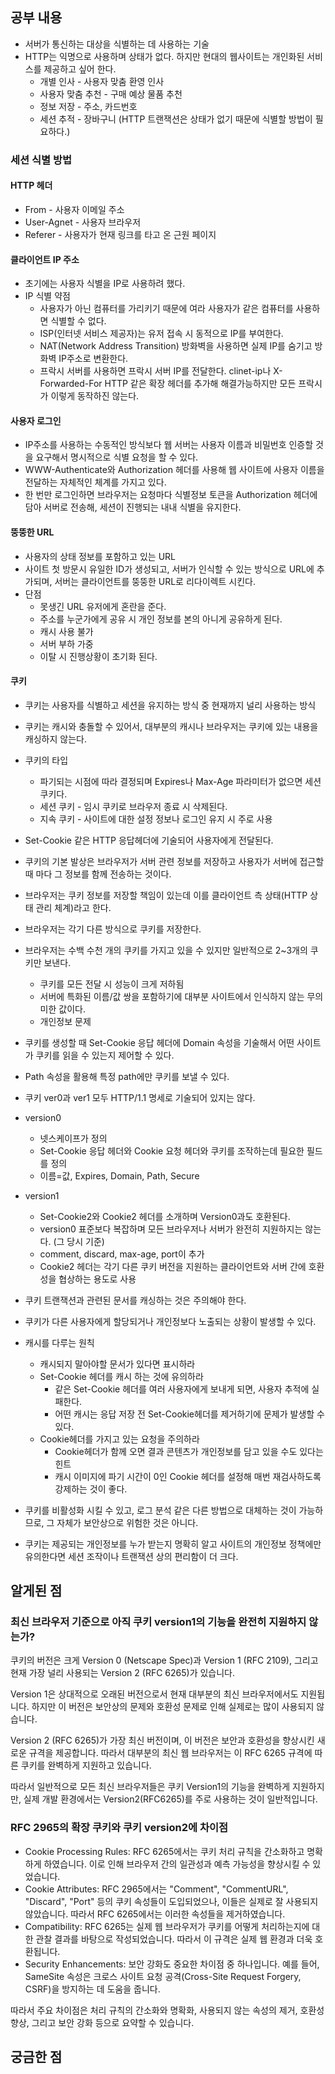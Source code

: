 ## 공부 내용

- 서버가 통신하는 대상을 식별하는 데 사용하는 기술
- HTTP는 익명으로 사용하며 상태가 없다. 하지만 현대의 웹사이트는 개인화된 서비스를 제공하고 싶어 한다.
  - 개별 인사 - 사용자 맞춤 환영 인사
  - 사용자 맞춤 추천 - 구매 예상 물품 추천
  - 정보 저장 - 주소, 카드번호
  - 세션 추적 - 장바구니 (HTTP 트랜잭션은 상태가 없기 때문에 식별할 방법이 필요하다.)

### 세션 식별 방법

#### HTTP 헤더

- From - 사용자 이메일 주소
- User-Agnet - 사용자 브라우저
- Referer - 사용자가 현재 링크를 타고 온 근원 페이지

#### 클라이언트 IP 주소

- 초기에는 사용자 식별을 IP로 사용하려 했다.
- IP 식별 약점
  - 사용자가 아닌 컴퓨터를 가리키기 때문에 여라 사용자가 같은 컴퓨터를 사용하면 식별할 수 없다.
  - ISP(인터넷 서비스 제공자)는 유저 접속 시 동적으로 IP를 부여한다.
  - NAT(Network Address Transition) 방화벽을 사용하면 실제 IP를 숨기고 방화벽 IP주소로 변환한다.
  - 프락시 서버를 사용하면 프락시 서버 IP를 전달한다. clinet-ip나 X-Forwarded-For HTTP 같은 확장 헤더를 추가해 해결가능하지만 모든 프락시가 이렇게 동작하진 않는다.

#### 사용자 로그인

- IP주소를 사용하는 수동적인 방식보다 웹 서버는 사용자 이름과 비밀번호 인증할 것을 요구해서 명시적으로 식별 요청을 할 수 있다.
- WWW-Authenticate와 Authorization 헤더를 사용해 웹 사이트에 사용자 이름을 전달하는 자체적인 체계를 가지고 있다.
- 한 번만 로그인하면 브라우저는 요청마다 식별정보 토큰을 Authorization 헤더에 담아 서버로 전송해, 세션이 진행되는 내내 식별을 유지한다.

#### 뚱뚱한 URL

- 사용자의 상태 정보를 포함하고 있는 URL
- 사이트 첫 방문시 유일한 ID가 생성되고, 서버가 인식할 수 있는 방식으로 URL에 추가되며, 서버는 클라이언트를 뚱뚱한 URL로 리다이렉트 시킨다.
- 단점
  - 못생긴 URL 유저에게 혼란을 준다.
  - 주소를 누군가에게 공유 시 개인 정보를 본의 아니게 공유하게 된다.
  - 캐시 사용 불가
  - 서버 부하 가중
  - 이탈 시 진행상황이 초기화 된다.

#### 쿠키

- 쿠키는 사용자를 식별하고 세션을 유지하는 방식 중 현재까지 널리 사용하는 방식
- 쿠키는 캐시와 충돌할 수 있어서, 대부분의 캐시나 브라우저는 쿠키에 있는 내용을 캐싱하지 않는다.
- 쿠키의 타입

  - 파기되는 시점에 따라 결정되며 Expires나 Max-Age 파라미터가 없으면 세션 쿠키다.
  - 세션 쿠키 - 임시 쿠키로 브라우저 종료 시 삭제된다.
  - 지속 쿠키 - 사이트에 대한 설정 정보나 로그인 유지 시 주로 사용

- Set-Cookie 같은 HTTP 응답헤더에 기술되어 사용자에게 전달된다.
- 쿠키의 기본 발상은 브라우저가 서버 관련 정보를 저장하고 사용자가 서버에 접근할 때 마다 그 정보를 함께 전송하는 것이다.
- 브라우저는 쿠키 정보를 저장할 책임이 있는데 이를 클라이언트 측 상태(HTTP 상태 관리 체계)라고 한다.
- 브라우저는 각기 다른 방식으로 쿠키를 저장한다.
- 브라우저는 수백 수천 개의 쿠키를 가지고 있을 수 있지만 일반적으로 2~3개의 쿠키만 보낸다.
  - 쿠키를 모든 전달 시 성능이 크게 저하됨
  - 서버에 특화된 이름/값 쌍을 포함하기에 대부분 사이트에서 인식하지 않는 무의미한 값이다.
  - 개인정보 문제
- 쿠키를 생성할 때 Set-Cookie 응답 헤더에 Domain 속성을 기술해서 어떤 사이트가 쿠키를 읽을 수 있는지 제어할 수 있다.
- Path 속성을 활용해 특정 path에만 쿠키를 보낼 수 있다.

- 쿠키 ver0과 ver1 모두 HTTP/1.1 명세로 기술되어 있지는 않다.
- version0
  - 넷스케이프가 정의
  - Set-Cookie 응답 헤더와 Cookie 요청 헤더와 쿠키를 조작하는데 필요한 필드를 정의
  - 이름=값, Expires, Domain, Path, Secure
- version1

  - Set-Cookie2와 Cookie2 헤더를 소개하며 Version0과도 호환된다.
  - version0 표준보다 복잡하며 모든 브라우저나 서버가 완전히 지원하지는 않는다. (그 당시 기준)
  - comment, discard, max-age, port이 추가
  - Cookie2 헤더는 각기 다른 쿠키 버전을 지원하는 클라이언트와 서버 간에 호환성을 협상하는 용도로 사용

- 쿠키 트랜잭션과 관련된 문서를 캐싱하는 것은 주의해야 한다.
- 쿠키가 다른 사용자에게 할당되거나 개인정보다 노출되는 상황이 발생할 수 있다.
- 캐시를 다루는 원칙

  - 캐시되지 말아야할 문서가 있다면 표시하라
  - Set-Cookie 헤더를 캐시 하는 것에 유의하라
    - 같은 Set-Cookie 헤더를 여러 사용자에게 보내게 되면, 사용자 추적에 실패한다.
    - 어떤 캐시는 응답 저장 전 Set-Cookie헤더를 제거하기에 문제가 발생할 수 있다.
  - Cookie헤더를 가지고 있는 요청을 주의하라
    - Cookie헤더가 함께 오면 결과 콘텐츠가 개인정보를 담고 있을 수도 있다는 힌트
    - 캐시 이미지에 파기 시간이 0인 Cookie 헤더를 설정해 매번 재검사하도록 강제하는 것이 좋다.

- 쿠키를 비활성화 시킬 수 있고, 로그 분석 같은 다른 방법으로 대체하는 것이 가능하므로, 그 자체가 보안상으로 위험한 것은 아니다.
- 쿠키는 제공되는 개인정보를 누가 받는지 명확히 알고 사이트의 개인정보 정책에만 유의한다면 세션 조작이나 트랜잭션 상의 편리함이 더 크다.

## 알게된 점

### 최신 브라우저 기준으로 아직 쿠키 version1의 기능을 완전히 지원하지 않는가?

쿠키의 버전은 크게 Version 0 (Netscape Spec)과 Version 1 (RFC 2109), 그리고 현재 가장 널리 사용되는 Version 2 (RFC 6265)가 있습니다.

Version 1은 상대적으로 오래된 버전으로서 현재 대부분의 최신 브라우저에서도 지원됩니다. 하지만 이 버전은 보안상의 문제와 호환성 문제로 인해 실제로는 많이 사용되지 않습니다.

Version 2 (RFC 6265)가 가장 최신 버전이며, 이 버전은 보안과 호환성을 향상시킨 새로운 규격을 제공합니다. 따라서 대부분의 최신 웹 브라우저는 이 RFC 6265 규격에 따른 쿠키를 완벽하게 지원하고 있습니다.

따라서 일반적으로 모든 최신 브라우저들은 쿠키 Version1의 기능을 완벽하게 지원하지만, 실제 개발 환경에서는 Version2(RFC6265)를 주로 사용하는 것이 일반적입니다.

### RFC 2965의 확장 쿠키와 쿠키 version2에 차이점

- Cookie Processing Rules: RFC 6265에서는 쿠키 처리 규칙을 간소화하고 명확하게 하였습니다. 이로 인해 브라우저 간의 일관성과 예측 가능성을 향상시킬 수 있었습니다.
- Cookie Attributes: RFC 2965에서는 "Comment", "CommentURL", "Discard", "Port" 등의 쿠키 속성들이 도입되었으나, 이들은 실제로 잘 사용되지 않았습니다. 따라서 RFC 6265에서는 이러한 속성들을 제거하였습니다.
- Compatibility: RFC 6265는 실제 웹 브라우저가 쿠키를 어떻게 처리하는지에 대한 관찰 결과를 바탕으로 작성되었습니다. 따라서 이 규격은 실제 웹 환경과 더욱 호환됩니다.
- Security Enhancements: 보안 강화도 중요한 차이점 중 하나입니다. 예를 들어, SameSite 속성은 크로스 사이트 요청 공격(Cross-Site Request Forgery, CSRF)을 방지하는 데 도움을 줍니다.

따라서 주요 차이점은 처리 규칙의 간소화와 명확화, 사용되지 않는 속성의 제거, 호환성 향상, 그리고 보안 강화 등으로 요약할 수 있습니다.

## 궁금한 점
